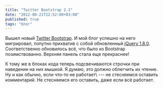 ```yaml
---
title: "Twitter Bootstrap 2.1"
date: "2012-08-21T22:52:00+03:00"
published: true
tags: "блог"
---
```


Вышел новый [Twitter Bootstrap](http://twitter.github.com/bootstrap/). И мой блог успешно на него мигрировал, попутно
прихватив с собой обновленный [jQuery 1.8.0](http://jquery.com/). Соответственно обновилось всё, что было из Bootstrap
позимствованно. Верхняя панель стала еще прекраснее!

К тому же в блоках кода теперь подсвечиваются строчки при наведении на них мышкой. Я думаю, это должно облегчить
их чтение. Ну и как обычно, если что-то не работает\ --- не стесняемся оставить комментарий. Не стесняемся его
оставить, даже если всё работает.
